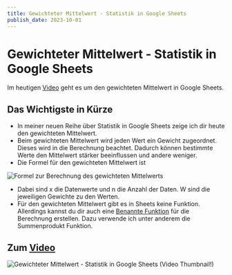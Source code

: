 ```yaml
---
title: Gewichteter Mittelwert - Statistik in Google Sheets
publish_date: 2023-10-01
---
```


# Gewichteter Mittelwert - Statistik in Google Sheets

Im heutigen [Video](https://youtu.be/9EI9d_iqjLQ) geht es um den gewichteten Mittelwert in Google Sheets. 

## Das Wichtigste in Kürze

- In meiner neuen Reihe über Statistik in Google Sheets zeige ich dir heute den gewichteten Mittelwert.
- Beim gewichteten Mittelwert wird jeden Wert ein Gewicht zugeordnet. Dieses wird in die Berechnung beachtet. Dadurch können bestimmte Werte den Mittelwert stärker beeinflussen und andere weniger.
- Die Formel für den gewichteten Mittelwert ist

![Formel zur Berechnung des gewichteten Mittelwerts](../../images/formeln/494_formel.jpg "Formel zur Berechnung des gewichteten Mittelwerts")

- Dabei sind x die Datenwerte und n die Anzahl der Daten. W sind die jeweiligen Gewichte zu den Werten.
- Für den gewichteten Mittelwert gibt es in Sheets keine Funktion. Allerdings kannst du dir auch eine [Benannte Funktion](https://youtu.be/L2LVHTGzizU) für die Berechnung erstellen. Dazu verwende ich unter anderem die Summenprodukt Funktion.

## Zum [Video](https://youtu.be/9EI9d_iqjLQ)

![Gewichteter Mittelwert - Statistik in Google Sheets (Video Thumbnail!)](../../thumbnails/Fertig494.jpg "Gewichteter Mittelwert - Statistik in Google Sheets (Video Thumbnail!)")